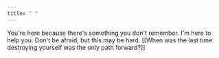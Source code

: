 ```yaml
---
title: " "
---
```

You're here because there's something you don't remember. I'm here to help you. Don't be afraid, but this may be hard. [[When was the last time destroying yourself was the only path forward?]]